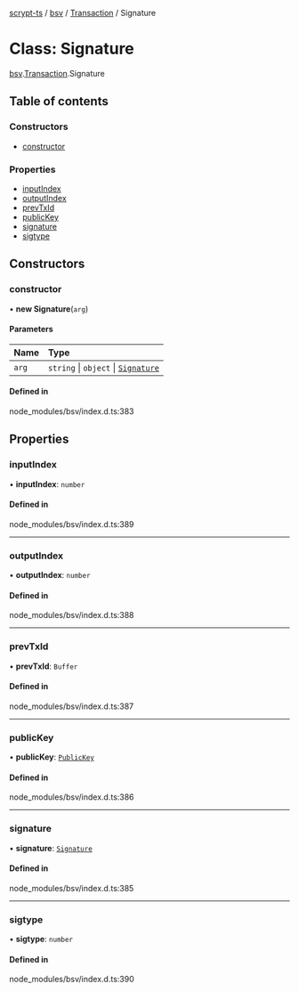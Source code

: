 [scrypt-ts](../README.md) / [bsv](../modules/bsv.md) / [Transaction](../modules/bsv.Transaction.md) / Signature

# Class: Signature

[bsv](../modules/bsv.md).[Transaction](../modules/bsv.Transaction.md).Signature

## Table of contents

### Constructors

- [constructor](bsv.Transaction.Signature.md#constructor)

### Properties

- [inputIndex](bsv.Transaction.Signature.md#inputindex)
- [outputIndex](bsv.Transaction.Signature.md#outputindex)
- [prevTxId](bsv.Transaction.Signature.md#prevtxid)
- [publicKey](bsv.Transaction.Signature.md#publickey)
- [signature](bsv.Transaction.Signature.md#signature)
- [sigtype](bsv.Transaction.Signature.md#sigtype)

## Constructors

### constructor

• **new Signature**(`arg`)

#### Parameters

| Name | Type |
| :------ | :------ |
| `arg` | `string` \| `object` \| [`Signature`](bsv.Transaction.Signature.md) |

#### Defined in

node_modules/bsv/index.d.ts:383

## Properties

### inputIndex

• **inputIndex**: `number`

#### Defined in

node_modules/bsv/index.d.ts:389

___

### outputIndex

• **outputIndex**: `number`

#### Defined in

node_modules/bsv/index.d.ts:388

___

### prevTxId

• **prevTxId**: `Buffer`

#### Defined in

node_modules/bsv/index.d.ts:387

___

### publicKey

• **publicKey**: [`PublicKey`](bsv.PublicKey.md)

#### Defined in

node_modules/bsv/index.d.ts:386

___

### signature

• **signature**: [`Signature`](bsv.crypto.Signature.md)

#### Defined in

node_modules/bsv/index.d.ts:385

___

### sigtype

• **sigtype**: `number`

#### Defined in

node_modules/bsv/index.d.ts:390
